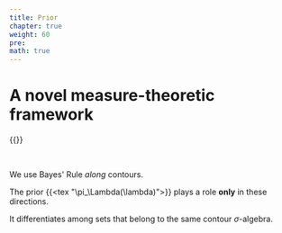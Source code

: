 ```yaml
---
title: Prior
chapter: true
weight: 60
pre:
math: true
---
```


# A novel measure-theoretic framework
{{<tex display="\pi^{\dagger}_\Lambda(\lambda) := \pi_\Lambda(\lambda)\frac{\pi_{\mathcal{D}}(Q(\lambda))}{\pi^{Q}_{\mathcal{D}}(Q(\lambda))} ">}}

<br>

We use Bayes' Rule _along_ contours. 

The prior {{<tex "\pi_\Lambda(\lambda)">}} plays a role **only** in these directions.

It differentiates among sets that belong to the same contour $\sigma$-algebra. 

